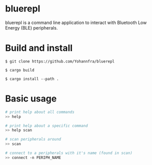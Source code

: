 # bluerepl

bluerepl is a command line application to interact with Bluetooth Low Energy (BLE) peripherals.

# Build and install

```shell
$ git clone https://github.com/Yohannfra/bluerepl

$ cargo build

$ cargo install --path .
```

# Basic usage

```bash
# print help about all commands
>> help

# print help about a specific command
>> help scan

# scan peripherals around
>> scan

# connect to a peripherals with it's name (found in scan)
>> connect -n PERIPH_NAME
```
